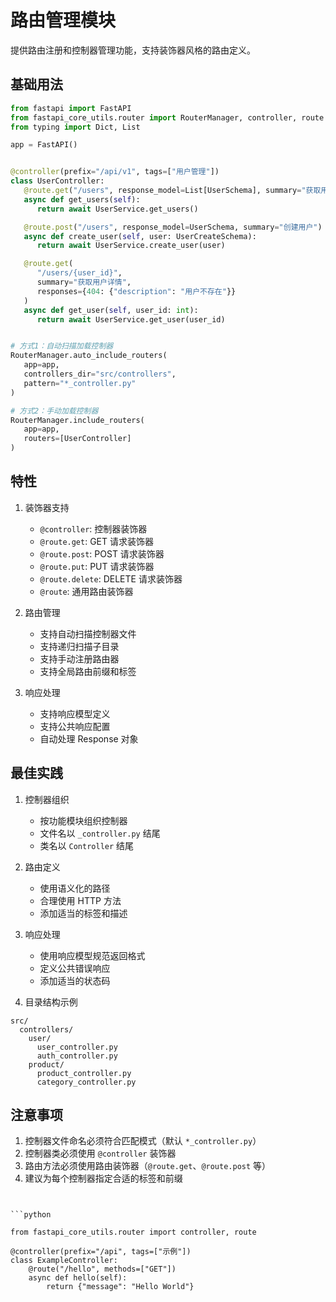 # 路由管理模块

提供路由注册和控制器管理功能，支持装饰器风格的路由定义。

## 基础用法

```python
from fastapi import FastAPI
from fastapi_core_utils.router import RouterManager, controller, route
from typing import Dict, List

app = FastAPI()


@controller(prefix="/api/v1", tags=["用户管理"])
class UserController:
   @route.get("/users", response_model=List[UserSchema], summary="获取用户列表")
   async def get_users(self):
      return await UserService.get_users()

   @route.post("/users", response_model=UserSchema, summary="创建用户")
   async def create_user(self, user: UserCreateSchema):
      return await UserService.create_user(user)

   @route.get(
      "/users/{user_id}",
      summary="获取用户详情",
      responses={404: {"description": "用户不存在"}}
   )
   async def get_user(self, user_id: int):
      return await UserService.get_user(user_id)


# 方式1：自动扫描加载控制器
RouterManager.auto_include_routers(
   app=app,
   controllers_dir="src/controllers",
   pattern="*_controller.py"
)

# 方式2：手动加载控制器
RouterManager.include_routers(
   app=app,
   routers=[UserController]
)
```

## 特性

1. 装饰器支持
   - `@controller`: 控制器装饰器
   - `@route.get`: GET 请求装饰器
   - `@route.post`: POST 请求装饰器
   - `@route.put`: PUT 请求装饰器
   - `@route.delete`: DELETE 请求装饰器
   - `@route`: 通用路由装饰器

2. 路由管理
   - 支持自动扫描控制器文件
   - 支持递归扫描子目录
   - 支持手动注册路由器
   - 支持全局路由前缀和标签

3. 响应处理
   - 支持响应模型定义
   - 支持公共响应配置
   - 自动处理 Response 对象

## 最佳实践

1. 控制器组织
   - 按功能模块组织控制器
   - 文件名以 `_controller.py` 结尾
   - 类名以 `Controller` 结尾

2. 路由定义
   - 使用语义化的路径
   - 合理使用 HTTP 方法
   - 添加适当的标签和描述

3. 响应处理
   - 使用响应模型规范返回格式
   - 定义公共错误响应
   - 添加适当的状态码

4. 目录结构示例
```
src/
  controllers/
    user/
      user_controller.py
      auth_controller.py
    product/
      product_controller.py
      category_controller.py
```

## 注意事项

1. 控制器文件命名必须符合匹配模式（默认 `*_controller.py`）
2. 控制器类必须使用 `@controller` 装饰器
3. 路由方法必须使用路由装饰器（`@route.get`、`@route.post` 等）
4. 建议为每个控制器指定合适的标签和前缀
```


```python

from fastapi_core_utils.router import controller, route

@controller(prefix="/api", tags=["示例"])
class ExampleController:
    @route("/hello", methods=["GET"])
    async def hello(self):
        return {"message": "Hello World"}
```